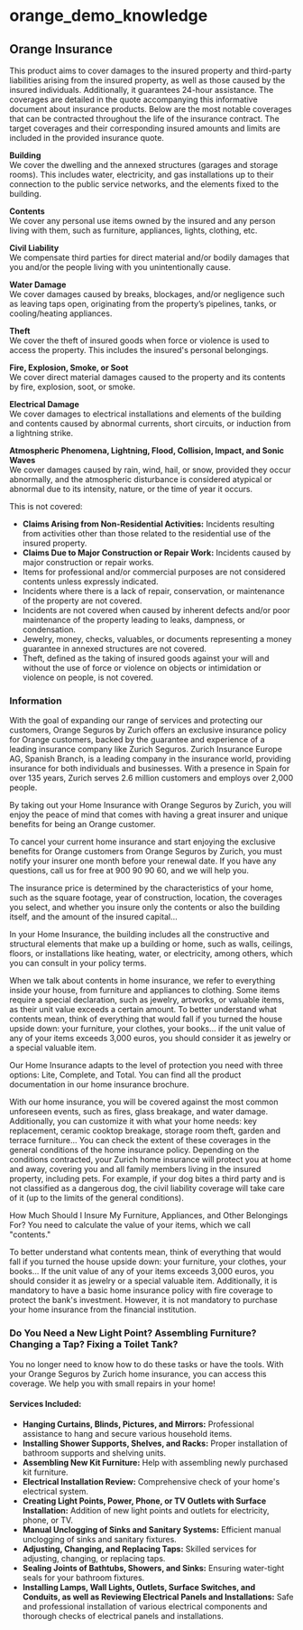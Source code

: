 # orange_demo_knowledge

## Orange Insurance

This product aims to cover damages to the insured property and third-party liabilities arising from the insured property, as well as those caused by the insured individuals. Additionally, it guarantees 24-hour assistance. The coverages are detailed in the quote accompanying this informative document about insurance products.
Below are the most notable coverages that can be contracted throughout the life of the insurance contract. The target coverages and their corresponding insured amounts and limits are included in the provided insurance quote.

**Building**  
We cover the dwelling and the annexed structures (garages and storage rooms). This includes water, electricity, and gas installations up to their connection to the public service networks, and the elements fixed to the building.

**Contents**  
We cover any personal use items owned by the insured and any person living with them, such as furniture, appliances, lights, clothing, etc.

**Civil Liability**  
We compensate third parties for direct material and/or bodily damages that you and/or the people living with you unintentionally cause.

**Water Damage**  
We cover damages caused by breaks, blockages, and/or negligence such as leaving taps open, originating from the property’s pipelines, tanks, or cooling/heating appliances.

**Theft**  
We cover the theft of insured goods when force or violence is used to access the property. This includes the insured's personal belongings.

**Fire, Explosion, Smoke, or Soot**  
We cover direct material damages caused to the property and its contents by fire, explosion, soot, or smoke.

**Electrical Damage**  
We cover damages to electrical installations and elements of the building and contents caused by abnormal currents, short circuits, or induction from a lightning strike.

**Atmospheric Phenomena, Lightning, Flood, Collision, Impact, and Sonic Waves**  
We cover damages caused by rain, wind, hail, or snow, provided they occur abnormally, and the atmospheric disturbance is considered atypical or abnormal due to its intensity, nature, or the time of year it occurs.

This is not covered:
- **Claims Arising from Non-Residential Activities:** Incidents resulting from activities other than those related to the residential use of the insured property.
- **Claims Due to Major Construction or Repair Work:** Incidents caused by major construction or repair works.
- Items for professional and/or commercial purposes are not considered contents unless expressly indicated.
- Incidents where there is a lack of repair, conservation, or maintenance of the property are not covered.
- Incidents are not covered when caused by inherent defects and/or poor maintenance of the property leading to leaks, dampness, or condensation.
- Jewelry, money, checks, valuables, or documents representing a money guarantee in annexed structures are not covered.
- Theft, defined as the taking of insured goods against your will and without the use of force or violence on objects or intimidation or violence on people, is not covered.

### Information
With the goal of expanding our range of services and protecting our customers, Orange Seguros by Zurich offers an exclusive insurance policy for Orange customers, backed by the guarantee and experience of a leading insurance company like Zurich Seguros. Zurich Insurance Europe AG, Spanish Branch, is a leading company in the insurance world, providing insurance for both individuals and businesses. With a presence in Spain for over 135 years, Zurich serves 2.6 million customers and employs over 2,000 people.

By taking out your Home Insurance with Orange Seguros by Zurich, you will enjoy the peace of mind that comes with having a great insurer and unique benefits for being an Orange customer.

To cancel your current home insurance and start enjoying the exclusive benefits for Orange customers from Orange Seguros by Zurich, you must notify your insurer one month before your renewal date. If you have any questions, call us for free at 900 90 90 60, and we will help you.

The insurance price is determined by the characteristics of your home, such as the square footage, year of construction, location, the coverages you select, and whether you insure only the contents or also the building itself, and the amount of the insured capital...

In your Home Insurance, the building includes all the constructive and structural elements that make up a building or home, such as walls, ceilings, floors, or installations like heating, water, or electricity, among others, which you can consult in your policy terms.

When we talk about contents in home insurance, we refer to everything inside your house, from furniture and appliances to clothing. Some items require a special declaration, such as jewelry, artworks, or valuable items, as their unit value exceeds a certain amount. To better understand what contents mean, think of everything that would fall if you turned the house upside down: your furniture, your clothes, your books... if the unit value of any of your items exceeds 3,000 euros, you should consider it as jewelry or a special valuable item.

Our Home Insurance adapts to the level of protection you need with three options: Lite, Complete, and Total. You can find all the product documentation in our home insurance brochure.

With our home insurance, you will be covered against the most common unforeseen events, such as fires, glass breakage, and water damage. Additionally, you can customize it with what your home needs: key replacement, ceramic cooktop breakage, storage room theft, garden and terrace furniture... You can check the extent of these coverages in the general conditions of the home insurance policy. Depending on the conditions contracted, your Zurich home insurance will protect you at home and away, covering you and all family members living in the insured property, including pets. For example, if your dog bites a third party and is not classified as a dangerous dog, the civil liability coverage will take care of it (up to the limits of the general conditions).

How Much Should I Insure My Furniture, Appliances, and Other Belongings For?
You need to calculate the value of your items, which we call "contents."

To better understand what contents mean, think of everything that would fall if you turned the house upside down: your furniture, your clothes, your books... If the unit value of any of your items exceeds 3,000 euros, you should consider it as jewelry or a special valuable item. Additionally, it is mandatory to have a basic home insurance policy with fire coverage to protect the bank's investment. However, it is not mandatory to purchase your home insurance from the financial institution.

### Do You Need a New Light Point? Assembling Furniture? Changing a Tap? Fixing a Toilet Tank?

You no longer need to know how to do these tasks or have the tools. With your Orange Seguros by Zurich home insurance, you can access this coverage. We help you with small repairs in your home!

#### Services Included:

- **Hanging Curtains, Blinds, Pictures, and Mirrors:** Professional assistance to hang and secure various household items.
- **Installing Shower Supports, Shelves, and Racks:** Proper installation of bathroom supports and shelving units.
- **Assembling New Kit Furniture:** Help with assembling newly purchased kit furniture.
- **Electrical Installation Review:** Comprehensive check of your home's electrical system.
- **Creating Light Points, Power, Phone, or TV Outlets with Surface Installation:** Addition of new light points and outlets for electricity, phone, or TV.
- **Manual Unclogging of Sinks and Sanitary Systems:** Efficient manual unclogging of sinks and sanitary fixtures.
- **Adjusting, Changing, and Replacing Taps:** Skilled services for adjusting, changing, or replacing taps.
- **Sealing Joints of Bathtubs, Showers, and Sinks:** Ensuring water-tight seals for your bathroom fixtures.
- **Installing Lamps, Wall Lights, Outlets, Surface Switches, and Conduits, as well as Reviewing Electrical Panels and Installations:** Safe and professional installation of various electrical components and thorough checks of electrical panels and installations.
